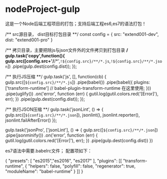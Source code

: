 # nodeProject-gulp


这是一个Node后端工程项目的打包；支持后端工程es6,es7的语法打包！


/**
  src源目录，
  dist目标打包目录
 **/
const config = {
    src: "extend001-dev",
    dist: "extend001-pro"
}

/**
  拷贝目录，主要把除js与json文件外的文件拷贝到打包目录
 **/
gulp.task('copy',function(){
    gulp.src([config.src+'/**/*',`!${config.src}/**/*.js`,`!${config.src}/**/*.json`])
        .pipe(gulp.dest(config.dist));
});


/**
  执行JS压缩
 **/
gulp.task('js', [], function(cb) {
    gulp.src([`${config.src}/**/*.js`])
    .pipe(babel())
    .pipe(babel({
        plugins: ['transform-runtime']        // babel-plugin-transform-runtime 在这里使用;
     }))
    .pipe(uglify())
    .on('error', function (err) {
        gutil.log(gutil.colors.red('[Error]'), err);
    })
    .pipe(gulp.dest(config.dist));
});


/**
  执行JSON压缩
 **/
gulp.task('jsonLint', () => {
    gulp.src([`${config.src}/**/*.json`]),
        jsonlint(),
        jsonlint.reporter(),
        jsonlint.failAfterError()
});

gulp.task('jsonPro', ['jsonLint'], () => {
    gulp.src([`${config.src}/**/*.json`])
        .pipe(jsonminify())
        .on('error', function (err) {
            gutil.log(gutil.colors.red('[Error]'), err);
        })
        .pipe(gulp.dest(config.dist))
})


es7语法中需要.babelrc文件；
配置项如下：

{
    "presets": [
        "es2015","es2016", "es2017"
    ],
  "plugins": [[
    "transform-runtime",
    {
      "helpers": false,
      "polyfill": false,
      "regenerator": true,
      "moduleName": "babel-runtime"
    }
    ]]
}